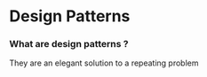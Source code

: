 # Design Patterns

### What are design patterns ?
They are an elegant solution to a repeating problem